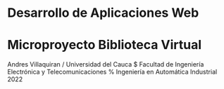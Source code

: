 # Desarrollo de Aplicaciones Web
# Microproyecto Biblioteca Virtual

Andres Villaquiran /
Universidad del Cauca $
Facultad de Ingeniería Electrónica y Telecomunicaciones %
Ingeniería en Automática Industrial \
2022
